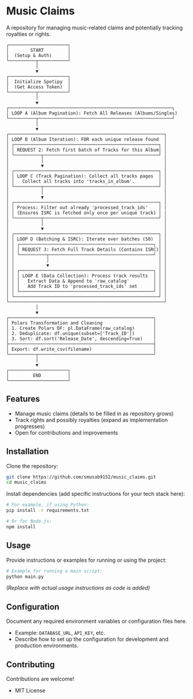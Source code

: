 # Music Claims

A repository for managing music-related claims and potentially tracking royalties or rights.  

```text
┌──────────────────────┐
│        START         │
│  (Setup & Auth)      │
└──────────┬───────────┘
           │
           ▼
┌──────────────────────┐
│  Initialize Spotipy  │
│  (Get Access Token)  │
└──────────┬───────────┘
           │
           ▼
┌─────────────────────────────────────────────────────────────┐
│ LOOP A (Album Pagination): Fetch All Releases (Albums/Singles)
└──────────┬──────────────────────────────────────────────────┘
           │
           ▼
┌──────────────────────────────────────────────────────────┐
│ LOOP B (Album Iteration): FOR each unique release found  │
│ ┌──────────────────────────────────────────────────────┐ │
│ │ REQUEST 2: Fetch first batch of Tracks for this Album│ │
│ └──────────┬───────────────────────────────────────────┘ │
│            │                                             │
│            ▼                                             │
│ ┌──────────────────────────────────────────────────────┐ │
│ │ LOOP C (Track Pagination): Collect all tracks pages  │ │
│ │   Collect all tracks into 'tracks_in_album'.         │ │
│ └──────────┬───────────────────────────────────────────┘ │
│            │                                             │
│            ▼                                             │
│ ┌──────────────────────────────────────────────────────┐ │
│ │ Process: Filter out already 'processed_track_ids'    │ |
│ │ (Ensures ISRC is fetched only once per unique track) │ |
│ └──────────┬───────────────────────────────────────────┘ │
│            │                                             │
│            ▼                                             │
│ ┌──────────────────────────────────────────────────────┐ │
│ │ LOOP D (Batching & ISRC): Iterate over batches (50)  │ │
│ │ ┌──────────────────────────────────────────────────┐ │ │
│ │ │ REQUEST 3: Fetch Full Track Details (Contains ISRC)│ │
│ │ └──────────┬───────────────────────────────────────┘ │ │
│ │            │                                         │ │
│ │            ▼                                         │ │
│ │ ┌──────────────────────────────────────────────────┐ │ │
│ │ │ LOOP E (Data Collection): Process track results  │ │ │
│ │ │   Extract Data & Append to 'raw_catalog'         │ │ │
│ │ │   Add Track ID to 'processed_track_ids' set      │ │ │
│ │ └──────────────────────────────────────────────────┘ │ │
│ └──────────────────────────────────────────────────────┘ │
└──────────────────────────────────────────────────────────┘
           │
           ▼
┌──────────────────────────────────────────────────────┐
│ Polars Transformation and Cleaning                   │
│ 1. Create Polars DF: pl.DataFrame(raw_catalog)       │
│ 2. Deduplicate: df.unique(subset=['Track_ID'])       │
│ 3. Sort: df.sort('Release_Date', descending=True)    │
├──────────────────────────────────────────────────────┤
│ Export: df.write_csv(filename)                       │
└──────────┬───────────────────────────────────────────┘
           │
           ▼
┌──────────────────────┐
│         END          │
└──────────────────────┘
```


## Features

- Manage music claims (details to be filled in as repository grows)
- Track rights and possibly royalties (expand as implementation progresses)
- Open for contributions and improvements

## Installation

Clone the repository:
```bash
git clone https://github.com/smusab9152/music_claims.git
cd music_claims
```
Install dependencies (add specific instructions for your tech stack here):

```bash
# For example, if using Python:
pip install -r requirements.txt

# Or for Node.js:
npm install
```

## Usage

Provide instructions or examples for running or using the project:

```bash
# Example for running a main script:
python main.py
```
*(Replace with actual usage instructions as code is added)*

## Configuration

Document any required environment variables or configuration files here.

- Example: `DATABASE_URL`, `API_KEY`, etc.
- Describe how to set up the configuration for development and production environments.

## Contributing
Contributions are welcome!  
- MIT License

